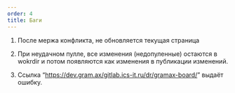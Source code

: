 ```yaml
---
order: 4
title: Баги
---
```


1. После мержа конфликта, не обновляется текущая страница

2. При неудачном пулле, все изменения (недопуленные) остаются в wokrdir и потом появляются как изменения в публикации изменений.

3. Ссылка “<https://dev.gram.ax/gitlab.ics-it.ru/dr/gramax-board/>” выдаёт ошибку.
